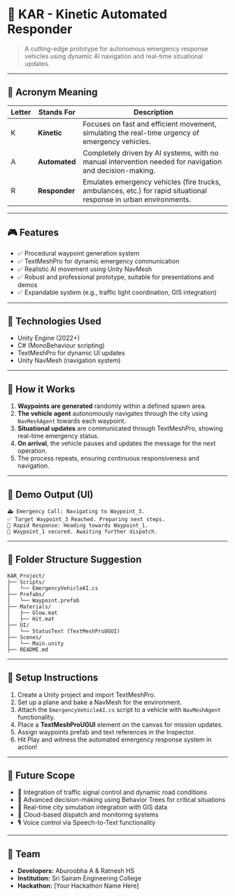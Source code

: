 
# 🚨 KAR - **Kinetic Automated Responder**  
> A cutting-edge prototype for autonomous emergency response vehicles using dynamic AI navigation and real-time situational updates.

---

## 🧠 Acronym Meaning

| Letter | Stands For               | Description                                                                 |
|--------|--------------------------|-----------------------------------------------------------------------------|
| K      | **Kinetic**              | Focuses on fast and efficient movement, simulating the real-time urgency of emergency vehicles. |
| A      | **Automated**            | Completely driven by AI systems, with no manual intervention needed for navigation and decision-making. |
| R      | **Responder**            | Emulates emergency vehicles (fire trucks, ambulances, etc.) for rapid situational response in urban environments. |

---

## 🎮 Features

- ✅ Procedural waypoint generation system
- ✅ TextMeshPro for dynamic emergency communication
- ✅ Realistic AI movement using Unity NavMesh
- ✅ Robust and professional prototype, suitable for presentations and demos
- ✅ Expandable system (e.g., traffic light coordination, GIS integration)

---

## 🔧 Technologies Used

- Unity Engine (2022+)
- C# (MonoBehaviour scripting)
- TextMeshPro for dynamic UI updates
- Unity NavMesh (navigation system)

---

## 🚓 How it Works

1. **Waypoints are generated** randomly within a defined spawn area.
2. **The vehicle agent** autonomously navigates through the city using `NavMeshAgent` towards each waypoint.
3. **Situational updates** are communicated through TextMeshPro, showing real-time emergency status.
4. **On arrival**, the vehicle pauses and updates the message for the next operation.
5. The process repeats, ensuring continuous responsiveness and navigation.

---

## 🎯 Demo Output (UI)

```
🚑 Emergency Call: Navigating to Waypoint_3.
✅ Target Waypoint_3 Reached. Preparing next steps.
🚒 Rapid Response: Heading towards Waypoint_1.
🛑 Waypoint_1 secured. Awaiting further dispatch.
```

---

## 📁 Folder Structure Suggestion

```
KAR_Project/
├── Scripts/
│   └── EmergencyVehicleAI.cs
├── Prefabs/
│   └── Waypoint.prefab
├── Materials/
│   ├── Glow.mat
│   ├── Hit.mat
├── UI/
│   └── StatusText (TextMeshProUGUI)
├── Scenes/
│   └── Main.unity
├── README.md
```

---

## 🚀 Setup Instructions

1. Create a Unity project and import TextMeshPro.
2. Set up a plane and bake a NavMesh for the environment.
3. Attach the `EmergencyVehicleAI.cs` script to a vehicle with `NavMeshAgent` functionality.
4. Place a **TextMeshProUGUI** element on the canvas for mission updates.
5. Assign waypoints prefab and text references in the Inspector.
6. Hit Play and witness the automated emergency response system in action!

---

## 🏁 Future Scope

- 🚥 Integration of traffic signal control and dynamic road conditions
- 🧠 Advanced decision-making using Behavior Trees for critical situations
- 📍 Real-time city simulation integration with GIS data
- 📡 Cloud-based dispatch and monitoring systems
- 🎙️ Voice control via Speech-to-Text functionality

---

## 👥 Team

- **Developers:** Aburoobha A & Ratnesh HS  
- **Institution:** Sri Sairam Engineering College  
- **Hackathon:** [Your Hackathon Name Here]
